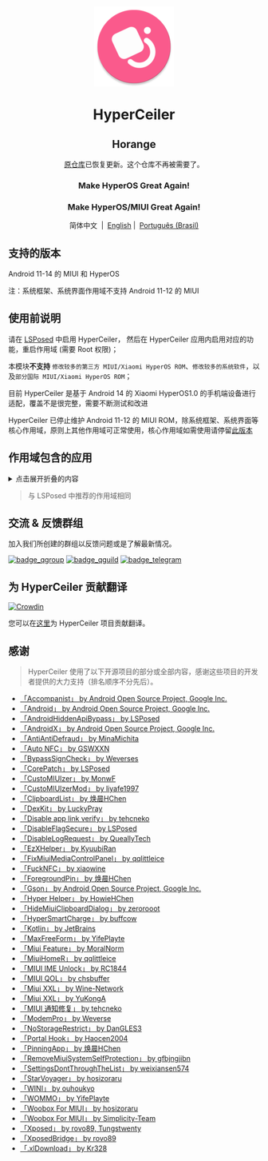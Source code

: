 <div align="center">

<img width="" src="/imgs/icon.png" width=160 height=160 align="center">

# HyperCeiler

## Horange
[原仓库](https://github.com/ReChronoRain/HyperCeiler)已恢复更新。这个仓库不再被需要了。

### Make HyperOS Great Again!
### Make HyperOS/MIUI Great Again!

简体中文&nbsp;&nbsp;|&nbsp;&nbsp;[English](/README_en-US.md) |&nbsp;&nbsp;[Português (Brasil)](/README_pt-BR.md)

</div>

## 支持的版本

Android 11-14 的 MIUI 和 HyperOS

注：系统框架、系统界面作用域不支持 Android 11-12 的 MIUI

## 使用前说明

请在 [LSPosed](https://github.com/LSPosed/LSPosed/releases) 中启用 HyperCeiler， 然后在 HyperCeiler 应用内启用对应的功能，重启作用域 (需要 Root 权限)；

本模块<b>不支持</b> `修改较多的第三方 MIUI/Xiaomi HyperOS ROM`、`修改较多的系统软件`，以及`部分国际 MIUI/Xiaomi HyperOS ROM`；

目前 HyperCeiler 是基于 Android 14 的 Xiaomi HyperOS1.0 的手机端设备进行适配，覆盖不是很完整，需要不断测试和改进

HyperCeiler 已停止维护 Android 11-12 的 MIUI ROM，除系统框架、系统界面等核心作用域，原则上其他作用域可正常使用，核心作用域如需使用请停留[此版本](https://github.com/ReChronoRain/Cemiuiler/releases/tag/1.3.130)

## 作用域包含的应用

<details>
    <summary>点击展开折叠的内容</summary>

| 应用名                         | 包名                                |
|:------------------------------|:-----------------------------------|
| 系统框架                       | system                              |
| 系统界面                       | com.android.systemui                |
| 系统桌面                       | com.miui.home                       |
| 系统更新                       | com.android.updater                 |
| Joyose                        | com.xiaomi.joyose                   |
| 小米设置                       | com.xiaomi.misettings               |
| 安全服务 (手机管家、平板管家)    | com.miui.securitycenter              |
| 笔记                           | com.miui.notes                     |
| 壁纸                           | com.miui.miwallpaper               |
| 传送门                         | com.miui.contentextension          |
| 弹幕通知                       | com.xiaomi.barrage                  |
| 百度输入法小米版                | com.baidu.input_mi                  |
| 电话                           | com.android.incallui               |
| 电话服务                       | com.android.phone                   |
| 电量与性能                     | com.miui.powerkeeper                |
| 短信                           | com.android.mms                    |
| 截屏                           | com.miui.screenshot                |
| 垃圾清理                       | com.miui.cleanmaster                |
| 浏览器                         | com.android.browser                 |
| 鲁班（MTB）                    | com.xiaomi.mtb                      |
| 屏幕录制                       | com.miui.screenrecorder             |
| 权限管理服务                    | com.lbe.security.miui               |
| 设置                           | com.android.settings                |
| 搜狗输入法小米版                | com.sohu.inputmethod.sogou.xiaomi    |
| 天气                           | com.miui.weather2                   |
| 互联互通服务 (投屏)             | com.milink.service                   |
| 外部存储设备                    | com.android.externalstorage         |
| 息屏与锁屏编辑 (万象息屏)        | com.miui.aod                         |
| 文件管理                        | com.android.fileexplorer            |
| 系统服务组件                    | com.miui.securityadd                 |
| 下载管理                        | com.android.providers.downloads.ui  |
| 下载管理程序                    | com.android.providers.downloads      |
| 相册                           | com.miui.gallery                    |
| 小米创作                        | com.miui.creation                   |
| 小米互传                        | com.miui.mishare.connectivity       |
| 小米相册 - 编辑                  | com.miui.mediaeditor                |
| 小米云服务                       | com.miui.cloudservice               |
| 小米智能卡                       | com.miui.tsmclient                  |
| 讯飞输入法小米版                 | com.iflytek.inputmethod.miui         |
| 应用包管理组件                   | com.miui.packageinstaller            |
| 应用商店                        | com.xiaomi.market                   |
| 智能助理                        | com.miui.personalassistant          |
| 主题商店 (主题壁纸、壁纸与个性化)   | com.android.thememanager            |
| com.miui.rom                   | com.miui.rom                        |
| 系统安全组件                     | com.miui.guardprovider               |
| 时钟                            | com.android.deskclock                |
| 相机                            | com.android.camera                   |
| 小爱翻译                         | com.xiaomi.aiasst.vision            |
| 小爱建议                         | com.xiaomi.aireco                   |
| 小爱视觉                         | com.xiaomi.scanner                  |
| 小爱同学                         | com.miui.voiceassist                |
| 音乐                             | com.miui.player                    |
| 跨屏协同服务 (MIUI+ Beta 版)      | com.xiaomi.mirror                   |
| NetworkBoost                    | com.xiaomi.NetworkBoost            |
| NFC 服务                         | com.android.nfc                     |
| 音质音效                          | com.miui.misound                   |
| 备份                             | com.miui.backup                     |
| 小米换机                          | com.miui.huanji                     |
| MiTrustService                   | com.xiaomi.trustservice            |

</details>

> 与 LSPosed 中推荐的作用域相同

## 交流 & 反馈群组

加入我们所创建的群组以反馈问题或是了解最新情况。

[![badge_qgroup]][qgroup_url]
[![badge_qguild]][qguild_url]
[![badge_telegram]][telegram_url]

## 为 HyperCeiler 贡献翻译

[![Crowdin](https://badges.crowdin.net/cemiuiler/localized.svg)](https://crowdin.com/project/cemiuiler)

您可以在[这里](https://crwd.in/cemiuiler)为 HyperCeiler 项目贡献翻译。

## 感谢

> HyperCeiler 使用了以下开源项目的部分或全部内容，感谢这些项目的开发者提供的大力支持（排名顺序不分先后）。

- [「Accompanist」 by Android Open Source Project, Google Inc.](https://google.github.io/accompanist)
- [「Android」 by Android Open Source Project, Google Inc.](https://source.android.google.cn/license)
- [「AndroidHiddenApiBypass」 by LSPosed](https://github.com/LSPosed/AndroidHiddenApiBypass)
- [「AndroidX」 by Android Open Source Project, Google Inc.](https://github.com/androidx/androidx)
- [「AntiAntiDefraud」 by MinaMichita](https://github.com/MinaMichita/AntiAntiDefraud)
- [「Auto NFC」 by GSWXXN](https://github.com/GSWXXN/AutoNFC)
- [「BypassSignCheck」 by Weverses](https://github.com/Weverses/BypassSignCheck)
- [「CorePatch」 by LSPosed](https://github.com/LSPosed/CorePatch)
- [「CustoMIUIzer」 by MonwF](https://github.com/MonwF/customiuizer)
- [「CustoMIUIzerMod」 by liyafe1997](https://github.com/liyafe1997/CustoMIUIzerMod)
- [「ClipboardList」 by 焕晨HChen](https://github.com/HChenX/ClipboardList)
- [「DexKit」 by LuckyPray](https://github.com/LuckyPray/DexKit)
- [「Disable app link verify」 by tehcneko](https://github.com/Xposed-Modules-Repo/io.github.tehcneko.applinkverify)
- [「DisableFlagSecure」 by LSPosed](https://github.com/LSPosed/DisableFlagSecure)
- [「DisableLogRequest」 by QueallyTech](https://github.com/QueallyTech/DisableLogRequest)
- [「EzXHelper」 by KyuubiRan](https://github.com/KyuubiRan/EzXHelper)
- [「FixMiuiMediaControlPanel」 by qqlittleice](https://github.com/qqlittleice/FixMiuiMediaControlPanel)
- [「FuckNFC」 by xiaowine](https://github.com/xiaowine/FuckNFC)
- [「ForegroundPin」 by 焕晨HChen](https://github.com/HChenX/ForegroundPin)
- [「Gson」 by Android Open Source Project, Google Inc.](https://github.com/google/gson)
- [「Hyper Helper」 by HowieHChen](https://github.com/HowieHChen/XiaomiHelper)
- [「HideMiuiClipboardDialog」 by zerorooot](https://github.com/zerorooot/HideMiuiClipboardDialog)
- [「HyperSmartCharge」 by buffcow](https://github.com/buffcow/HyperSmartCharge)
- [「Kotlin」 by JetBrains](https://github.com/JetBrains/kotlin)
- [「MaxFreeForm」 by YifePlayte](https://github.com/YifePlayte/MaxFreeForm)
- [「Miui Feature」 by MoralNorm](https://github.com/moralnorm/miui_feature)
- [「MiuiHomeR」 by qqlittleice](https://github.com/qqlittleice/MiuiHome_R)
- [「MIUI IME Unlock」 by RC1844](https://github.com/RC1844/MIUI_IME_Unlock)
- [「MIUI QOL」 by chsbuffer](https://github.com/chsbuffer/MIUIQOL)
- [「Miui XXL」 by Wine-Network](https://github.com/Wine-Network/Miui_XXL)
- [「Miui XXL」 by YuKongA](https://github.com/YuKongA/Miui_XXL)
- [「MIUI 通知修复」 by tehcneko](https://github.com/Xposed-Modules-Repo/io.github.tehcneko.miuinotificationfix)
- [「ModemPro」 by Weverse](https://github.com/Weverses/ModemPro)
- [「NoStorageRestrict」 by DanGLES3](https://github.com/Xposed-Modules-Repo/com.github.dan.nostoragerestrict)
- [「Portal Hook」 by Haocen2004](https://github.com/Haocen2004/PortalHook)
- [「PinningApp」 by 焕晨HChen](https://github.com/HChenX/PinningApp)
- [「RemoveMiuiSystemSelfProtection」 by gfbjngjibn](https://github.com/gfbjngjibn/RemoveMiuiSystemSelfProtection)
- [「SettingsDontThroughTheList」 by weixiansen574](https://github.com/weixiansen574/settingsdontthroughthelist)
- [「StarVoyager」 by hosizoraru](https://github.com/hosizoraru/StarVoyager)
- [「WINI」 by ouhoukyo](https://github.com/ouhoukyo/WINI)
- [「WOMMO」 by YifePlayte](https://github.com/YifePlayte/WOMMO)
- [「Woobox For MIUI」 by hosizoraru](https://github.com/hosizoraru/WooBoxForMIUI)
- [「Woobox For MIUI」 by Simplicity-Team](https://github.com/Simplicity-Team/WooBoxForMIUI)
- [「Xposed」 by rovo89, Tungstwenty](https://github.com/rovo89/XposedBridge)
- [「XposedBridge」 by rovo89](https://github.com/rovo89/XposedBridge)
- [「.xlDownload」 by Kr328](https://github.com/Kr328/.xlDownload)

[qgroup_url]: https://jq.qq.com/?_wv=1027&k=TedCJq8V

[badge_qgroup]: https://img.shields.io/badge/QQ-群组-4DB8FF?style=for-the-badge&logo=tencentqq

[qguild_url]: https://pd.qq.com/s/35ooe0ssj

[badge_qguild]: https://img.shields.io/badge/QQ-频道-4991D3?style=for-the-badge&logo=tencentqq

[telegram_url]: https://t.me/cemiuiler

[badge_telegram]: https://img.shields.io/badge/dynamic/json?style=for-the-badge&color=2CA5E0&label=Telegram&logo=telegram&query=%24.data.totalSubs&url=https%3A%2F%2Fapi.spencerwoo.com%2Fsubstats%2F%3Fsource%3Dtelegram%26queryKey%3Dcemiuiler
